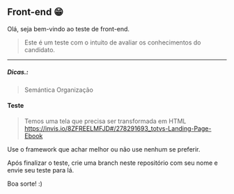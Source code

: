 ## Front-end 😁

Olá, seja bem-vindo ao teste de front-end.

> Este é um teste com o intuito de avaliar os conhecimentos do candidato.
<hr/>

##### Dicas.:
> Semántica 
> Organização 

#### Teste
> Temos uma tela que precisa ser transformada em HTML 
> https://invis.io/8ZFREELMFJD#/278291693_totvs-Landing-Page-Ebook

Use o framework que achar melhor ou não use nenhum se preferir.

Após finalizar o teste, crie uma branch neste repositório com seu nome e envie seu teste para lá.

Boa sorte! :)